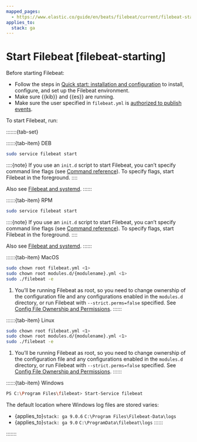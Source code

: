 ```yaml
---
mapped_pages:
  - https://www.elastic.co/guide/en/beats/filebeat/current/filebeat-starting.html
applies_to:
  stack: ga
---
```


# Start Filebeat [filebeat-starting]

Before starting Filebeat:

* Follow the steps in [Quick start: installation and configuration](/reference/filebeat/filebeat-installation-configuration.md) to install, configure, and set up the Filebeat environment.
* Make sure {{kib}} and {{es}} are running.
* Make sure the user specified in `filebeat.yml` is [authorized to publish events](/reference/filebeat/privileges-to-publish-events.md).

To start Filebeat, run:

:::::::{tab-set}

::::::{tab-item} DEB
```sh
sudo service filebeat start
```

::::{note}
If you use an `init.d` script to start Filebeat, you can’t specify command line flags (see [Command reference](/reference/filebeat/command-line-options.md)). To specify flags, start Filebeat in the foreground.
::::


Also see [Filebeat and systemd](/reference/filebeat/running-with-systemd.md).
::::::

::::::{tab-item} RPM
```sh
sudo service filebeat start
```

::::{note}
If you use an `init.d` script to start Filebeat, you can’t specify command line flags (see [Command reference](/reference/filebeat/command-line-options.md)). To specify flags, start Filebeat in the foreground.
::::


Also see [Filebeat and systemd](/reference/filebeat/running-with-systemd.md).
::::::

::::::{tab-item} MacOS
```sh
sudo chown root filebeat.yml <1>
sudo chown root modules.d/{modulename}.yml <1>
sudo ./filebeat -e
```

1. You’ll be running Filebeat as root, so you need to change ownership of the configuration file and any configurations enabled in the `modules.d` directory, or run Filebeat with `--strict.perms=false` specified. See [Config File Ownership and Permissions](/reference/libbeat/config-file-permissions.md).
::::::

::::::{tab-item} Linux
```sh
sudo chown root filebeat.yml <1>
sudo chown root modules.d/{modulename}.yml <1>
sudo ./filebeat -e
```

1. You’ll be running Filebeat as root, so you need to change ownership of the configuration file and any configurations enabled in the `modules.d` directory, or run Filebeat with `--strict.perms=false` specified. See [Config File Ownership and Permissions](/reference/libbeat/config-file-permissions.md).
::::::

::::::{tab-item} Windows
```sh
PS C:\Program Files\filebeat> Start-Service filebeat
```

The default location where Windows log files are stored varies:
* {applies_to}`stack: ga 9.0.6` `C:\Program Files\Filebeat-Data\logs`
* {applies_to}`stack: ga 9.0` `C:\ProgramData\filebeat\logs`
::::::

:::::::
